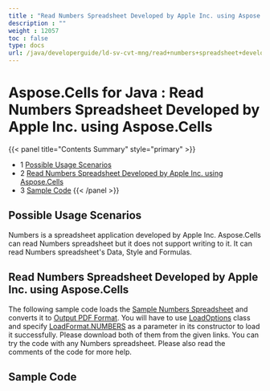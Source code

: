 ```yaml
---
title : "Read Numbers Spreadsheet Developed by Apple Inc. using Aspose.Cells" 
description : "" 
weight : 12057 
toc : false
type: docs
url: /java/developerguide/ld-sv-cvt-mng/read+numbers+spreadsheet+developed+by+apple+inc.+using+aspose.cells/
---
```


# Aspose.Cells for Java : Read Numbers Spreadsheet Developed by Apple Inc. using Aspose.Cells


{{< panel title="Contents Summary" style="primary" >}}
*   1 [Possible Usage Scenarios](#possible-usage-scenarios)
*   2 [Read Numbers Spreadsheet Developed by Apple Inc. using Aspose.Cells](#read-numbers-spreadsheet-developed-by-apple-inc.-using-aspose.cells)
*   3 [Sample Code](#sample-code)
{{< /panel >}}
 

## Possible Usage Scenarios

Numbers is a spreadsheet application developed by Apple Inc. Aspose.Cells can read Numbers spreadsheet but it does not support writing to it. It can read Numbers spreadsheet's Data, Style and Formulas.

## Read Numbers Spreadsheet Developed by Apple Inc. using Aspose.Cells

The following sample code loads the [Sample Numbers Spreadsheet](https://docs2.aspose.com/cells/java/attachments/48136892/48496695.numbers) and converts it to [Output PDF Format](https://docs2.aspose.com/cells/java/attachments/48136892/48496694.pdf). You will have to use [LoadOptions](https://apireference.aspose.com/java/cells/com.aspose.cells/LoadOptions) class and specify [LoadFormat.NUMBERS](https://apireference.aspose.com/java/cells/com.aspose.cells/loadformat#NUMBERS) as a parameter in its constructor to load it successfully. Please download both of them from the given links. You can try the code with any Numbers spreadsheet. Please also read the comments of the code for more help.

## Sample Code

